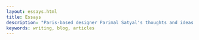 ```yaml
---
layout: essays.html
title: Essays
description: "Paris-based designer Parimal Satyal's thoughts and ideas on technology, urban living, music, design and language."
keywords: writing, blog, articles
---
```

